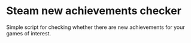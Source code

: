 # Steam new achievements checker
Simple script for checking whether there are new achievements for your games of interest.
